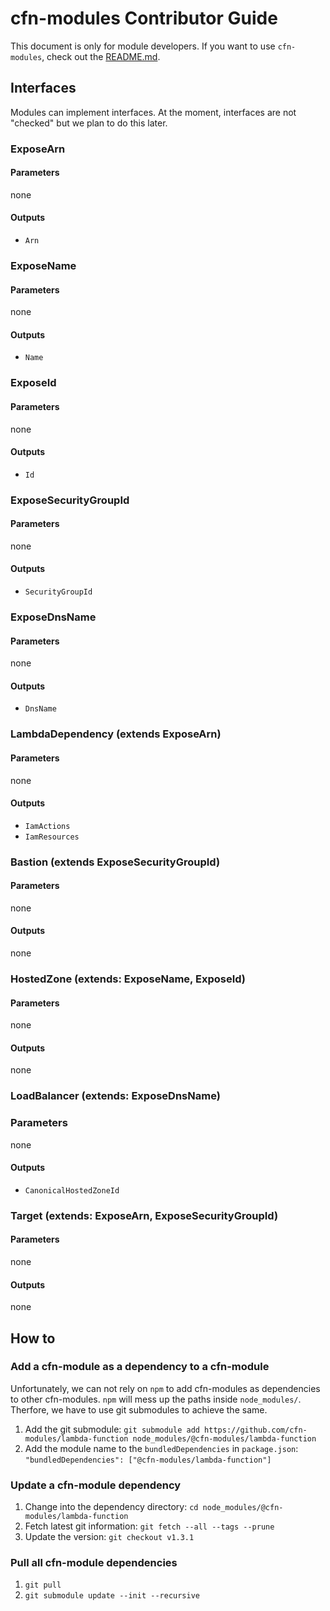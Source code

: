 # cfn-modules Contributor Guide
This document is only for module developers. If you want to use `cfn-modules`, check out the [README.md](./README.md).

## Interfaces
Modules can implement interfaces. At the moment, interfaces are not "checked" but we plan to do this later.

### ExposeArn

#### Parameters
none

#### Outputs
* `Arn`

### ExposeName

#### Parameters
none

#### Outputs
* `Name`

### ExposeId

#### Parameters
none

#### Outputs
* `Id`

### ExposeSecurityGroupId

#### Parameters
none

#### Outputs
* `SecurityGroupId`

### ExposeDnsName

#### Parameters
none

#### Outputs
* `DnsName`

### LambdaDependency (extends ExposeArn)

#### Parameters
none

#### Outputs
* `IamActions`
* `IamResources`

### Bastion (extends ExposeSecurityGroupId)

#### Parameters
none

#### Outputs
none

### HostedZone (extends: ExposeName, ExposeId)

#### Parameters
none

#### Outputs
none

### LoadBalancer (extends: ExposeDnsName)

### Parameters
none

#### Outputs
* `CanonicalHostedZoneId`

### Target (extends: ExposeArn, ExposeSecurityGroupId)

#### Parameters
none

#### Outputs
none


## How to

### Add a cfn-module as a dependency to a cfn-module

Unfortunately, we can not rely on `npm` to add cfn-modules as dependencies to other cfn-modules. `npm` will mess up the paths inside `node_modules/`. Therfore, we have to use git submodules to achieve the same.

1. Add the git submodule: `git submodule add https://github.com/cfn-modules/lambda-function node_modules/@cfn-modules/lambda-function`
2. Add the module name to the `bundledDependencies` in `package.json`: `"bundledDependencies": ["@cfn-modules/lambda-function"]`

### Update a cfn-module dependency

1. Change into the dependency directory: `cd node_modules/@cfn-modules/lambda-function`
2. Fetch latest git information: `git fetch --all --tags --prune`
3. Update the version: `git checkout v1.3.1`

### Pull all cfn-module dependencies

1. `git pull`
2. `git submodule update --init --recursive`
